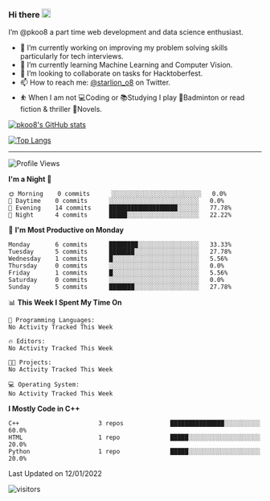 ### Hi there <img src="https://media.giphy.com/media/hvRJCLFzcasrR4ia7z/giphy.gif" width="18">

 I’m @pkoo8 a part time web development and data science enthusiast. 
 
 
 - 🔭 I’m currently working on improving my problem solving skills particularly for tech interviews.
- 🌱 I’m currently learning Machine Learning and Computer Vision.
- 👯 I’m looking to collaborate on tasks for Hacktoberfest.
- 📫 How to reach me: [@starlion_o8](https://twitter.com/starlion_o8) on Twitter.
- ⛹️ When I am not 💻Coding or 📚Studying I play 🏸Badminton or read fiction & thriller 📖Novels.


[![pkoo8's GitHub stats](https://github-readme-stats.vercel.app/api?username=pkoo8&show_icons=true)](https://github.com/pkoo8)

[![Top Langs](https://github-readme-stats.vercel.app/api/top-langs/?username=pkoo8&langs_count=8&layout=compact)](https://github.com/pkoo8)

<hr>

<!--START_SECTION:waka-->
![Profile Views](http://img.shields.io/badge/Profile%20Views-0-blue)

**I'm a Night 🦉** 

```text
🌞 Morning    0 commits      ░░░░░░░░░░░░░░░░░░░░░░░░░   0.0% 
🌆 Daytime    0 commits      ░░░░░░░░░░░░░░░░░░░░░░░░░   0.0% 
🌃 Evening    14 commits     ███████████████████░░░░░░   77.78% 
🌙 Night      4 commits      █████░░░░░░░░░░░░░░░░░░░░   22.22%

```
📅 **I'm Most Productive on Monday** 

```text
Monday       6 commits      ████████░░░░░░░░░░░░░░░░░   33.33% 
Tuesday      5 commits      ███████░░░░░░░░░░░░░░░░░░   27.78% 
Wednesday    1 commits      █░░░░░░░░░░░░░░░░░░░░░░░░   5.56% 
Thursday     0 commits      ░░░░░░░░░░░░░░░░░░░░░░░░░   0.0% 
Friday       1 commits      █░░░░░░░░░░░░░░░░░░░░░░░░   5.56% 
Saturday     0 commits      ░░░░░░░░░░░░░░░░░░░░░░░░░   0.0% 
Sunday       5 commits      ███████░░░░░░░░░░░░░░░░░░   27.78%

```


📊 **This Week I Spent My Time On** 

```text
💬 Programming Languages: 
No Activity Tracked This Week

🔥 Editors: 
No Activity Tracked This Week

🐱‍💻 Projects: 
No Activity Tracked This Week

💻 Operating System: 
No Activity Tracked This Week

```

**I Mostly Code in C++** 

```text
C++                      3 repos             ███████████████░░░░░░░░░░   60.0% 
HTML                     1 repo              █████░░░░░░░░░░░░░░░░░░░░   20.0% 
Python                   1 repo              █████░░░░░░░░░░░░░░░░░░░░   20.0%

```



 Last Updated on 12/01/2022
<!--END_SECTION:waka-->

![visitors](https://visitor-badge.laobi.icu/badge?page_id=pkoo8.pkoo8)

<!---
pkoo8/pkoo8 is a ✨ special ✨ repository because its `README.md` (this file) appears on your GitHub profile.
You can click the Preview link to take a look at your changes.
--->
